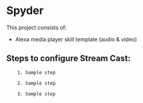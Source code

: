 # Spyder

This project consists of:
* Alexa media player skill template (audio & video)

## Steps to configure Stream Cast:

```
    1. Sample step
```

```
    2. Sample step
```

```
    3. Sample step
```